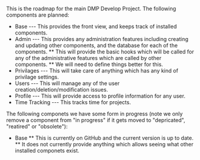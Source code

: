 This is the roadmap for the main DMP Develop Project.   The following components are planned:

* Base --- This provides the front view, and keeps track of installed components.
* Admin --- This provides any administration features including creating and updating other components, and the database for each of the components. 
** This will provide the basic hooks which will be called for any of the administrative features which are called by other components.
** We will need to define things better for this.
* Privilages --- This will take care of anything which has any kind of privilage settings.
* Users --- This will manage any of the user creation/deletion/modification issues.
* Profile --- This will provide access to profile information for any user.
* Time Tracking --- This tracks time for projects.  

The following componets we have some form in progress (note we only remove a component from "in progress" if it gets moved to "depricated", "reatired" or "obsolete"):

* Base 
** This is currently on GitHub and the current version is up to date.
** It does not currently provide anything which allows seeing what other installed componets exist.


